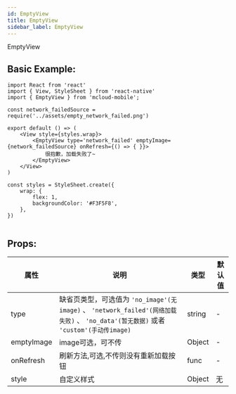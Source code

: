 ```yaml
---
id: EmptyView
title: EmptyView
sidebar_label: EmptyView
---
```


EmptyView

## Basic Example:

```SnackPlayer name=empty-simple
import React from 'react'
import { View, StyleSheet } from 'react-native'
import { EmptyView } from 'mcloud-mobile';

const network_failedSource = require('../assets/empty_network_failed.png')

export default () => (
    <View style={styles.wrap}>
        <EmptyView type='network_failed' emptyImage={network_failedSource} onRefresh={() => { }}>
            很抱歉，加载失败了~
        </EmptyView>
    </View>
)

const styles = StyleSheet.create({
    wrap: {
        flex: 1,
        backgroundColor: '#F3F5F8',
    },
})


```
## Props:

属性 | 说明 | 类型 | 默认值
----|-----|------|------
| type    | 缺省页类型，可选值为 `'no_image'(无image)` 、 `'network_failed'(网络加载失败)` 、 `'no_data'(暂无数据)` 或者 `'custom'(手动传image)`|   string   |   -  |
| emptyImage    | image可选，可不传 |   Object   |   -  |
| onRefresh    | 刷新方法,可选,不传则没有重新加载按钮 |   func   |   -  |
| style    | 自定义样式 |   Object  | 无 |
